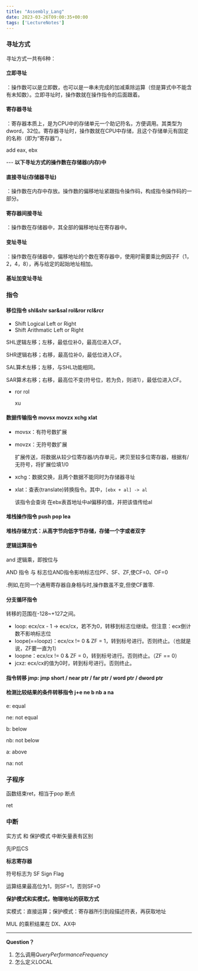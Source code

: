 ```yaml
---
title: "Assembly_Lang"
date: 2023-03-26T09:00:35+00:00
tags: ['LectureNotes']
---
```

### 寻址方式

寻址方式一共有6种：

#### 立即寻址

：操作数可以是立即数，也可以是一串未完成的加减乘除运算（但是算式中不能含有未知数）。立即寻址时，操作数就在操作指令的后面跟着。

#### 寄存器寻址

：寄存器本质上，是为CPU中的存储单元一个助记符名，方便调用。其类型为dword，32位。寄存器寻址时，操作数就在CPU中存储，且这个存储单元有固定的名称（即为“寄存器”）。

add eax, ebx

--- **以下寻址方式的操作数在存储器(内存)中**

#### 直接寻址(存储器寻址)

：操作数在内存中存放。操作数的偏移地址紧跟指令操作码，构成指令操作码的一部分。

#### 寄存器间接寻址

：操作数在存储器中，其全部的偏移地址在寄存器中。

#### 变址寻址

：操作数在存储器中，偏移地址的个数在寄存器中，使用时需要乘比例因子F（1，2，4，8），再与给定的起始地址相加。

#### 基址加变址寻址

### 指令

#### 移位指令 shl&shr sar&sal rol&ror rcl&rcr

- Shift Logical Left or Right 
- Shift Arithmatic Left or Right 

SHL逻辑左移；左移，最低位补0，最高位进入CF。

SHR逻辑右移；右移，最高位补0，最低位进入CF。

SAL算术左移；左移，与SHL功能相同。

SAR算术右移；右移，最高位不变(符号位，若为负，则进1），最低位进入CF。

- ror rol

  xu

#### 数据传输指令 movsx movzx xchg xlat

- movsx：有符号数扩展

- movzx：无符号数扩展

  扩展传送，将数据从较少位寄存器/内存单元，拷贝至较多位寄存器，根据有/无符号，将扩展位填1/0

- xchg：数据交换，且两个数据不能同时为存储器寻址

- xlat：查表(translate)转换指令。其中，`[ebx + al] -> al`

  该指令会查询 在ebx表首地址中al偏移的值，并把该值传给al

#### 堆栈操作指令 push pop lea

**堆栈存储方式：从高字节向低字节存储，存储一个字或者双字**

#### 逻辑运算指令

and 逻辑乘，即按位与

AND 指令 与 标志位AND指令影响标志位PF、SF、ZF,使CF=0、OF=0

.例如,在同一个通用寄存器自身相与时,操作数虽不变,但使CF置零.

#### 分支循环指令

转移的范围在-128~+127之间。

- loop: ecx/cx - 1 -> ecx/cx，若不为0，转移到标志位继续。但注意：ecx倒计数不影响标志位
- loope(==loopz)：ecx/cx != 0 & ZF = 1，转到标号进行。否则终止。（也就是说，ZF要一直为1）
- loopne：ecx/cx != 0 & ZF = 0，转到标号进行。否则终止。（ZF == 0）
- jcxz: ecx/cx的值为0时，转到标号进行。否则终止。

#### 指令转移 jmp: jmp short / near ptr / far ptr / word ptr / dword ptr

#### 检测比较结果的条件转移指令 j+e ne b nb a na

e: equal

ne: not equal

b: below

nb: not below

a: above

na: not 

### 子程序

函数结束ret，相当于pop 断点

ret

### 中断

实方式 和 保护模式 中断矢量表有区别

先IP后CS

**标志寄存器**

符号标志为 SF Sign Flag

运算结果最高位为1，则SF=1，否则SF=0

**保护模式和实模式，物理地址的获取方式**

实模式：直接运算；保护模式：寄存器所引到段描述符表，再获取地址

MUL 的乘积结果在 DX、AX中

---

**Question？**

1. 怎么调用*QueryPerformanceFrequency*
2. 怎么定义LOCAL
